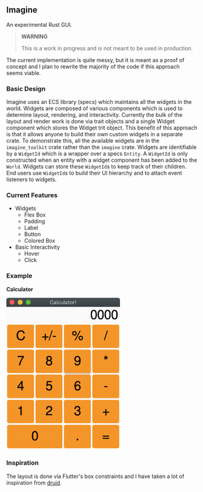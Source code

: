 ## Imagine

An experimental Rust GUI.

> **WARNING**
>
> This is a work in progress and is not meant to be used in production.

The current implementation is quite messy, but it is meant as a proof of concept and I plan to rewrite the majority of the code if this approach seems viable.

### Basic Design

Imagine uses an ECS library (specs) which maintains all the widgets in the world.
Widgets are composed of various components which is used to determine layout, rendering, and interactivity.
Currently the bulk of the layout and render work is done via trait objects and a single Widget component which stores the Widget trit object.
This benefit of this approach is that it allows anyone to build their own custom widgets in a separate crate.
To demonstrate this, all the available widgets are in the `imagine_toolkit` crate rather than the `imagine` crate.
Widgets are identifiable by a `WidgetId` which is a wrapper over a specs `Entity`. A `WidgetId` is only constructed when an entity with a widget component has been added to the `World`.
Widgets can store these `WidgetId`s to keep track of their children.
End users use `WidgetId`s to build their UI hierarchy and to attach event listeners to widgets.

### Current Features

- Widgets
  - Flex Box
  - Padding
  - Label
  - Button
  - Colored Box
- Basic Interactivity
  - Hover
  - Click

### Example

**Calculator**

<img src="calc-example.png" alt="Calculator Example" width="300"/>

### Inspiration

The layout is done via Flutter's box constraints and I have taken a lot of inspiration from
[druid](https://github.com/xi-editor/druid).
